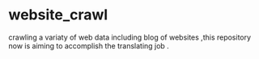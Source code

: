 # website_crawl
crawling a variaty of  web data including blog of websites ,this repository now is aiming to accomplish the translating job .
